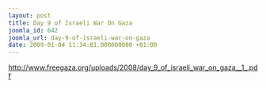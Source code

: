 ```yaml
---
layout: post
title: Day 9 of Israeli War On Gaza
joomla_id: 642
joomla_url: day-9-of-israeli-war-on-gaza
date: 2009-01-04 11:34:01.000000000 +01:00
---
```

<a href="../uploads/2008/day_9_of_israeli_war_on_gaza__1_.pdf">http://www.freegaza.org/uploads/2008/day_9_of_israeli_war_on_gaza__1_.pdf</a>
